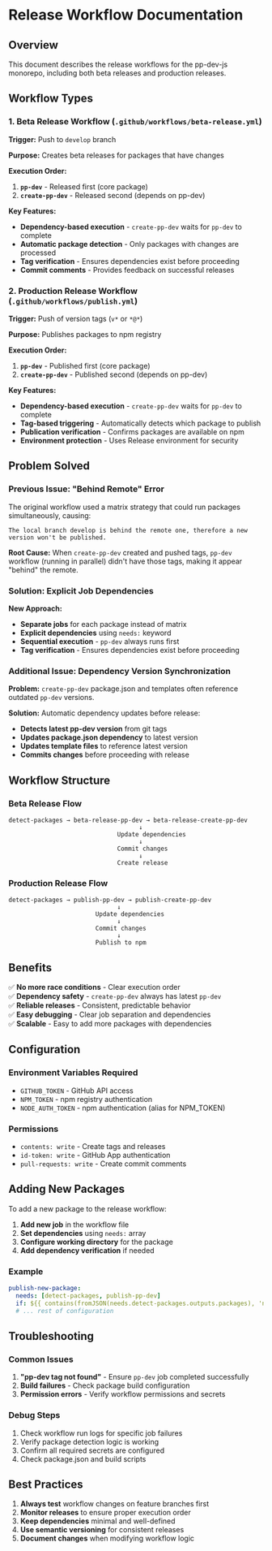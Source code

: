 # Release Workflow Documentation

## Overview

This document describes the release workflows for the pp-dev-js monorepo, including both beta releases and production releases.

## Workflow Types

### 1. Beta Release Workflow (`.github/workflows/beta-release.yml`)

**Trigger:** Push to `develop` branch

**Purpose:** Creates beta releases for packages that have changes

**Execution Order:**
1. **`pp-dev`** - Released first (core package)
2. **`create-pp-dev`** - Released second (depends on pp-dev)

**Key Features:**
- **Dependency-based execution** - `create-pp-dev` waits for `pp-dev` to complete
- **Automatic package detection** - Only packages with changes are processed
- **Tag verification** - Ensures dependencies exist before proceeding
- **Commit comments** - Provides feedback on successful releases

### 2. Production Release Workflow (`.github/workflows/publish.yml`)

**Trigger:** Push of version tags (`v*` or `*@*`)

**Purpose:** Publishes packages to npm registry

**Execution Order:**
1. **`pp-dev`** - Published first (core package)
2. **`create-pp-dev`** - Published second (depends on pp-dev)

**Key Features:**
- **Dependency-based execution** - `create-pp-dev` waits for `pp-dev` to complete
- **Tag-based triggering** - Automatically detects which package to publish
- **Publication verification** - Confirms packages are available on npm
- **Environment protection** - Uses Release environment for security

## Problem Solved

### Previous Issue: "Behind Remote" Error

The original workflow used a matrix strategy that could run packages simultaneously, causing:

```
The local branch develop is behind the remote one, therefore a new version won't be published.
```

**Root Cause:** When `create-pp-dev` created and pushed tags, `pp-dev` workflow (running in parallel) didn't have those tags, making it appear "behind" the remote.

### Solution: Explicit Job Dependencies

**New Approach:**
- **Separate jobs** for each package instead of matrix
- **Explicit dependencies** using `needs:` keyword
- **Sequential execution** - `pp-dev` always runs first
- **Tag verification** - Ensures dependencies exist before proceeding

### Additional Issue: Dependency Version Synchronization

**Problem:** `create-pp-dev` package.json and templates often reference outdated `pp-dev` versions.

**Solution:** Automatic dependency updates before release:
- **Detects latest pp-dev version** from git tags
- **Updates package.json dependency** to latest version
- **Updates template files** to reference latest version
- **Commits changes** before proceeding with release

## Workflow Structure

### Beta Release Flow

```
detect-packages → beta-release-pp-dev → beta-release-create-pp-dev
                                    ↓
                              Update dependencies
                                    ↓
                              Commit changes
                                    ↓
                              Create release
```

### Production Release Flow

```
detect-packages → publish-pp-dev → publish-create-pp-dev
                              ↓
                        Update dependencies
                              ↓
                        Commit changes
                              ↓
                        Publish to npm
```

## Benefits

✅ **No more race conditions** - Clear execution order  
✅ **Dependency safety** - `create-pp-dev` always has latest `pp-dev`  
✅ **Reliable releases** - Consistent, predictable behavior  
✅ **Easy debugging** - Clear job separation and dependencies  
✅ **Scalable** - Easy to add more packages with dependencies  

## Configuration

### Environment Variables Required

- `GITHUB_TOKEN` - GitHub API access
- `NPM_TOKEN` - npm registry authentication
- `NODE_AUTH_TOKEN` - npm authentication (alias for NPM_TOKEN)

### Permissions

- `contents: write` - Create tags and releases
- `id-token: write` - GitHub App authentication
- `pull-requests: write` - Create commit comments

## Adding New Packages

To add a new package to the release workflow:

1. **Add new job** in the workflow file
2. **Set dependencies** using `needs:` array
3. **Configure working directory** for the package
4. **Add dependency verification** if needed

### Example

```yaml
publish-new-package:
  needs: [detect-packages, publish-pp-dev]
  if: ${{ contains(fromJSON(needs.detect-packages.outputs.packages), 'new-package') }}
  # ... rest of configuration
```

## Troubleshooting

### Common Issues

1. **"pp-dev tag not found"** - Ensure `pp-dev` job completed successfully
2. **Build failures** - Check package build configuration
3. **Permission errors** - Verify workflow permissions and secrets

### Debug Steps

1. Check workflow run logs for specific job failures
2. Verify package detection logic is working
3. Confirm all required secrets are configured
4. Check package.json and build scripts

## Best Practices

1. **Always test** workflow changes on feature branches first
2. **Monitor releases** to ensure proper execution order
3. **Keep dependencies** minimal and well-defined
4. **Use semantic versioning** for consistent releases
5. **Document changes** when modifying workflow logic
